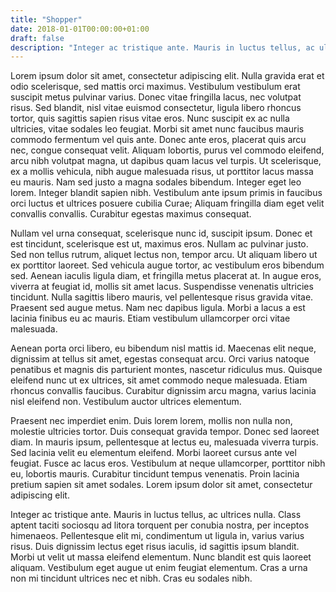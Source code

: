 ```yaml
---
title: "Shopper"
date: 2018-01-01T00:00:00+01:00
draft: false
description: "Integer ac tristique ante. Mauris in luctus tellus, ac ultrices nulla."
---
```

Lorem ipsum dolor sit amet, consectetur adipiscing elit. Nulla gravida erat et odio scelerisque, sed mattis orci maximus. Vestibulum vestibulum erat suscipit metus pulvinar varius. Donec vitae fringilla lacus, nec volutpat risus. Sed blandit, nisl vitae euismod consectetur, ligula libero rhoncus tortor, quis sagittis sapien risus vitae eros. Nunc suscipit ex ac nulla ultricies, vitae sodales leo feugiat. Morbi sit amet nunc faucibus mauris commodo fermentum vel quis ante. Donec ante eros, placerat quis arcu nec, congue consequat velit. Aliquam lobortis, purus vel commodo eleifend, arcu nibh volutpat magna, ut dapibus quam lacus vel turpis. Ut scelerisque, ex a mollis vehicula, nibh augue malesuada risus, ut porttitor lacus massa eu mauris. Nam sed justo a magna sodales bibendum. Integer eget leo lorem. Integer blandit sapien nibh. Vestibulum ante ipsum primis in faucibus orci luctus et ultrices posuere cubilia Curae; Aliquam fringilla diam eget velit convallis convallis. Curabitur egestas maximus consequat.

Nullam vel urna consequat, scelerisque nunc id, suscipit ipsum. Donec et est tincidunt, scelerisque est ut, maximus eros. Nullam ac pulvinar justo. Sed non tellus rutrum, aliquet lectus non, tempor arcu. Ut aliquam libero ut ex porttitor laoreet. Sed vehicula augue tortor, ac vestibulum eros bibendum sed. Aenean iaculis ligula diam, et fringilla metus placerat at. In augue eros, viverra at feugiat id, mollis sit amet lacus. Suspendisse venenatis ultricies tincidunt. Nulla sagittis libero mauris, vel pellentesque risus gravida vitae. Praesent sed augue metus. Nam nec dapibus ligula. Morbi a lacus a est lacinia finibus eu ac mauris. Etiam vestibulum ullamcorper orci vitae malesuada.

Aenean porta orci libero, eu bibendum nisl mattis id. Maecenas elit neque, dignissim at tellus sit amet, egestas consequat arcu. Orci varius natoque penatibus et magnis dis parturient montes, nascetur ridiculus mus. Quisque eleifend nunc ut ex ultrices, sit amet commodo neque malesuada. Etiam rhoncus convallis faucibus. Curabitur dignissim arcu magna, varius lacinia nisl eleifend non. Vestibulum auctor ultrices elementum.

Praesent nec imperdiet enim. Duis lorem lorem, mollis non nulla non, molestie ultricies tortor. Duis consequat gravida tempor. Donec sed laoreet diam. In mauris ipsum, pellentesque at lectus eu, malesuada viverra turpis. Sed lacinia velit eu elementum eleifend. Morbi laoreet cursus ante vel feugiat. Fusce ac lacus eros. Vestibulum at neque ullamcorper, porttitor nibh eu, lobortis mauris. Curabitur tincidunt tempus venenatis. Proin lacinia pretium sapien sit amet sodales. Lorem ipsum dolor sit amet, consectetur adipiscing elit.

Integer ac tristique ante. Mauris in luctus tellus, ac ultrices nulla. Class aptent taciti sociosqu ad litora torquent per conubia nostra, per inceptos himenaeos. Pellentesque elit mi, condimentum ut ligula in, varius varius risus. Duis dignissim lectus eget risus iaculis, id sagittis ipsum blandit. Morbi ut velit ut massa eleifend elementum. Nunc blandit est quis laoreet aliquam. Vestibulum eget augue ut enim feugiat elementum. Cras a urna non mi tincidunt ultrices nec et nibh. Cras eu sodales nibh.